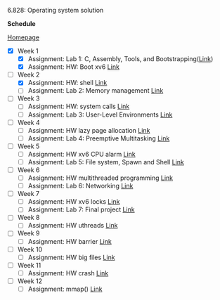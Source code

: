 6.828: Operating system solution

__Schedule__

[Homepage](https://pdos.csail.mit.edu/6.828/2018/schedule.html)

- [x] Week 1
  - [x] Assignment: Lab 1: C, Assembly, Tools, and Bootstrapping([Link](https://pdos.csail.mit.edu/6.828/2018/labs/lab1/))
  - [x] Assignment: HW: Boot xv6 [Link](https://pdos.csail.mit.edu/6.828/2018/homework/xv6-boot.html)
- [ ] Week 2
  - [x] Assignment: HW: shell [Link](https://pdos.csail.mit.edu/6.828/2018/homework/xv6-shell.html)
  - [ ] Assignment: Lab 2: Memory management [Link](https://pdos.csail.mit.edu/6.828/2018/labs/lab2/)
- [ ] Week 3
  - [ ] Assignment: HW: system calls [Link](https://pdos.csail.mit.edu/6.828/2018/homework/xv6-syscall.html)
  - [ ] Assignment: Lab 3: User-Level Environments [Link](https://pdos.csail.mit.edu/6.828/2018/labs/lab3/)
- [ ] Week 4
  - [ ] Assignment: HW lazy page allocation [Link](https://pdos.csail.mit.edu/6.828/2018/homework/xv6-zero-fill.html)
  - [ ] Assignment: Lab 4: Preemptive Multitasking [Link](https://pdos.csail.mit.edu/6.828/2018/labs/lab4/)
- [ ] Week 5
  - [ ] Assignment: HW xv6 CPU alarm [Link](https://pdos.csail.mit.edu/6.828/2018/homework/xv6-alarm.html)
  - [ ] Assignment: Lab 5: File system, Spawn and Shell [Link](https://pdos.csail.mit.edu/6.828/2018/labs/lab5/)
- [ ] Week 6
  - [ ] Assignment: HW multithreaded programming [Link](https://pdos.csail.mit.edu/6.828/2018/homework/lock.html)
  - [ ] Assignment: Lab 6: Networking [Link](https://pdos.csail.mit.edu/6.828/2018/labs/lab6/)
- [ ] Week 7
  - [ ] Assignment: HW xv6 locks [Link](https://pdos.csail.mit.edu/6.828/2018/homework/xv6-lock.html)
  - [ ] Assignment: Lab 7: Final project [Link](https://pdos.csail.mit.edu/6.828/2018/labs/lab7/)
- [ ] Week 8
  - [ ] Assignment: HW uthreads [Link](https://pdos.csail.mit.edu/6.828/2018/homework/xv6-uthread.html)
- [ ] Week 9
  - [ ] Assignment: HW barrier [Link](https://pdos.csail.mit.edu/6.828/2018/homework/barrier.html)
- [ ] Week 10
  - [ ] Assignment: HW big files [Link](https://pdos.csail.mit.edu/6.828/2018/homework/xv6-big-files.html)
- [ ] Week 11
  - [ ] Assignment: HW crash [Link](https://pdos.csail.mit.edu/6.828/2018/homework/xv6-new-log.html)
- [ ] Week 12
  - [ ] Assignment: mmap() [Link](https://pdos.csail.mit.edu/6.828/2018/homework/mmap.html)
